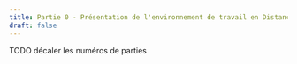 ```yaml
---
title: Partie 0 - Présentation de l'environnement de travail en Distanciel
draft: false
---
```



TODO décaler les numéros de parties